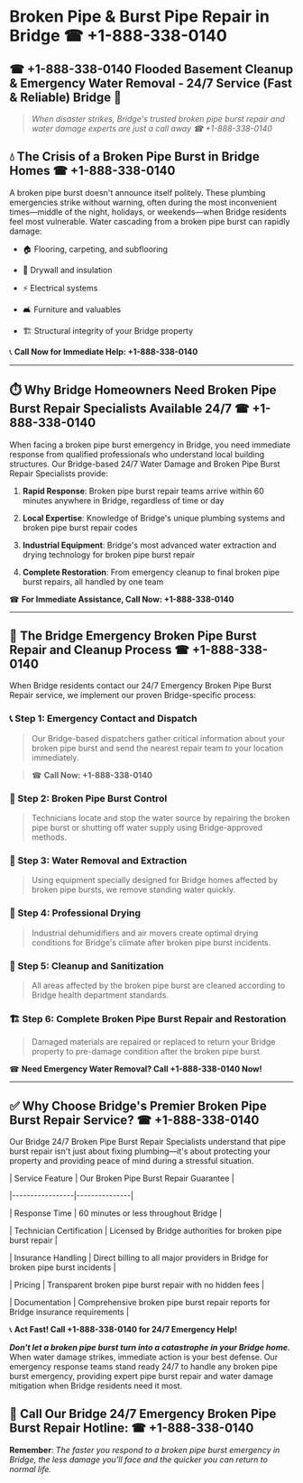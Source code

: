 # Broken Pipe & Burst Pipe Repair in Bridge ☎ +1-888-338-0140  
## ☎ +1-888-338-0140 Flooded Basement Cleanup & Emergency Water Removal - 24/7 Service (Fast & Reliable) Bridge 🚨  

> *When disaster strikes, Bridge's trusted broken pipe burst repair and water damage experts are just a call away ☎ +1-888-338-0140*  

## 💧 The Crisis of a Broken Pipe Burst in Bridge Homes ☎ +1-888-338-0140  

A broken pipe burst doesn't announce itself politely. These plumbing emergencies strike without warning, often during the most inconvenient times—middle of the night, holidays, or weekends—when Bridge residents feel most vulnerable. Water cascading from a broken pipe burst can rapidly damage:  

* 🏠 Flooring, carpeting, and subflooring  
* 🧱 Drywall and insulation  
* ⚡ Electrical systems  
* 🛋️ Furniture and valuables  
* 🏗️ Structural integrity of your Bridge property  

📞 **Call Now for Immediate Help: +1-888-338-0140**  

---  

## ⏱️ Why Bridge Homeowners Need Broken Pipe Burst Repair Specialists Available 24/7 ☎ +1-888-338-0140  

When facing a broken pipe burst emergency in Bridge, you need immediate response from qualified professionals who understand local building structures. Our Bridge-based 24/7 Water Damage and Broken Pipe Burst Repair Specialists provide:  

1. **Rapid Response**: Broken pipe burst repair teams arrive within 60 minutes anywhere in Bridge, regardless of time or day  
2. **Local Expertise**: Knowledge of Bridge's unique plumbing systems and broken pipe burst repair codes  
3. **Industrial Equipment**: Bridge's most advanced water extraction and drying technology for broken pipe burst repair  
4. **Complete Restoration**: From emergency cleanup to final broken pipe burst repairs, all handled by one team  

☎ **For Immediate Assistance, Call Now: +1-888-338-0140**  

---  

## 🔧 The Bridge Emergency Broken Pipe Burst Repair and Cleanup Process ☎ +1-888-338-0140  

When Bridge residents contact our 24/7 Emergency Broken Pipe Burst Repair service, we implement our proven Bridge-specific process:  

### 📞 Step 1: Emergency Contact and Dispatch  
> Our Bridge-based dispatchers gather critical information about your broken pipe burst and send the nearest repair team to your location immediately.  
> ☎ **Call Now: +1-888-338-0140**  

### 🚿 Step 2: Broken Pipe Burst Control  
> Technicians locate and stop the water source by repairing the broken pipe burst or shutting off water supply using Bridge-approved methods.  

### 🌊 Step 3: Water Removal and Extraction  
> Using equipment specially designed for Bridge homes affected by broken pipe bursts, we remove standing water quickly.  

### 💨 Step 4: Professional Drying  
> Industrial dehumidifiers and air movers create optimal drying conditions for Bridge's climate after broken pipe burst incidents.  

### 🧼 Step 5: Cleanup and Sanitization  
> All areas affected by the broken pipe burst are cleaned according to Bridge health department standards.  

### 🏗️ Step 6: Complete Broken Pipe Burst Repair and Restoration  
> Damaged materials are repaired or replaced to return your Bridge property to pre-damage condition after the broken pipe burst.  

☎ **Need Emergency Water Removal? Call +1-888-338-0140 Now!**  

---  

## ✅ Why Choose Bridge's Premier Broken Pipe Burst Repair Service? ☎ +1-888-338-0140  

Our Bridge 24/7 Broken Pipe Burst Repair Specialists understand that pipe burst repair isn't just about fixing plumbing—it's about protecting your property and providing peace of mind during a stressful situation.  

| Service Feature | Our Broken Pipe Burst Repair Guarantee |  
|-----------------|---------------|  
| Response Time | 60 minutes or less throughout Bridge |  
| Technician Certification | Licensed by Bridge authorities for broken pipe burst repair |  
| Insurance Handling | Direct billing to all major providers in Bridge for broken pipe burst incidents |  
| Pricing | Transparent broken pipe burst repair with no hidden fees |  
| Documentation | Comprehensive broken pipe burst repair reports for Bridge insurance requirements |  

📞 **Act Fast! Call +1-888-338-0140 for 24/7 Emergency Help!**  

***Don't let a broken pipe burst turn into a catastrophe in your Bridge home.*** When water damage strikes, immediate action is your best defense. Our emergency response teams stand ready 24/7 to handle any broken pipe burst emergency, providing expert pipe burst repair and water damage mitigation when Bridge residents need it most.  

## 📱 Call Our Bridge 24/7 Emergency Broken Pipe Burst Repair Hotline: ☎ +1-888-338-0140  

**Remember**: *The faster you respond to a broken pipe burst emergency in Bridge, the less damage you'll face and the quicker you can return to normal life.*